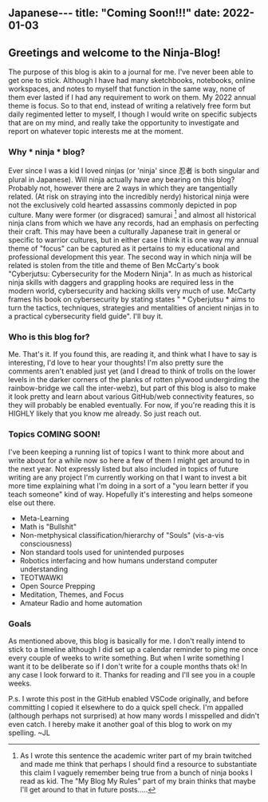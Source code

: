 Japanese---
title: "Coming Soon!!!"
date: 2022-01-03
---

## Greetings and welcome to the Ninja-Blog!

The purpose of this blog is akin to a journal for me. I've never been able to get one to stick. Although I have had many sketchbooks, notebooks, online workspaces, and notes to myself that function in the same way, none of them ever lasted if I had any requirement to work on them. My 2022 annual theme is focus. So to that end, instead of writing a relatively free form but daily regimented letter to myself, I though I would write on specific subjects that are on my mind, and really take the opportunity to investigate and report on whatever topic interests me at the moment.

### Why * ninja *  blog? 

Ever since I was a kid I loved ninjas (or 'ninja' since 忍者 is both singular and plural in Japanese). Will ninja actually have any bearing on this blog? Probably not, however there are 2 ways in which they are tangentially related. (At risk on straying into the incredibly nerdy) historical ninja were not the exclusively cold hearted assassins commonly depicted in pop culture. Many were former (or disgraced) samurai [^1] and almost all historical ninja clans from which we have any records, had an emphasis on perfecting their craft. This may have been a culturally Japanese trait in general or specific to warrior cultures, but in either case I think it is one way my annual theme of "focus" can be captured as it pertains to my educational and professional development this year. The second way in which ninja will be related is stolen from the title and theme of Ben McCarty's book "Cyberjutsu: Cybersecurity for the Modern Ninja". In as much as historical ninja skills with daggers and grappling hooks are required less in the modern world, cybersecurity and hacking skills very much of use. McCarty frames his book on cybersecurity by stating states " * Cyberjutsu * aims to turn the tactics, techniques, strategies and mentalities of ancient ninjas in to a practical cybersecurity field guide". I'll buy it. 

### Who is this blog for? 

Me. That's it. If you found this, are reading it, and think what I have to say is interesting, I'd love to hear your thoughts! I'm also pretty sure the comments aren't enabled just yet (and I dread to think of trolls on the lower levels in the darker corners of the planks of rotten plywood undergirding the rainbow-bridge we call the inter-webz), but part of this blog is also to make it look pretty and learn about various GitHub/web connectivity features, so they will probably be enabled eventually. For now, if you're reading this it is HIGHLY likely that you know me already. So just reach out. 

### Topics COMING SOON!

I've been keeping a running list of topics I want to think more about and write about for a while now so here a few of them I might get around to in the next year. Not expressly listed but also included in topics of future writing are any project I'm currently working on that I want to invest a bit more time explaining what I'm doing in a sort of a "you learn better if you teach someone" kind of way. Hopefully it's interesting and helps someone else out there. 

- Meta-Learning
- Math is "Bullshit"
- Non-metphysical classification/hierarchy of "Souls" (vis-a-vis consciousness)  
- Non standard tools used for unintended purposes
- Robotics interfacing and how humans understand computer understanding
- TEOTWAWKI
- Open Source Prepping 
- Meditation, Themes, and Focus
- Amateur Radio and home automation 

### Goals

As mentioned above, this blog is basically for me. I don't really intend to stick to a timeline although I did set up a calendar reminder to ping me once every couple of weeks to write something. But when I write something I want it to be deliberate so if I don't write for a couple months thats ok! In any case I look forward to it. Thanks for reading and I'll see you in a couple weeks. 

P.s. I wrote this post in the GitHub enabled VSCode originally, and before committing I copied it elsewhere to do a quick spell check. I'm appalled (although perhaps not surprised) at how many words I misspelled and didn't even catch. I hereby make it another goal of this blog to work on my spelling. ~JL



[^1]: As I wrote this sentence the academic writer part of my brain twitched and made me think that perhaps I should find a resource to substantiate this claim I vaguely remember being true from a bunch of ninja books I read as kid. The "My Blog My Rules" part of my brain thinks that maybe I'll get around to that in future posts.....
